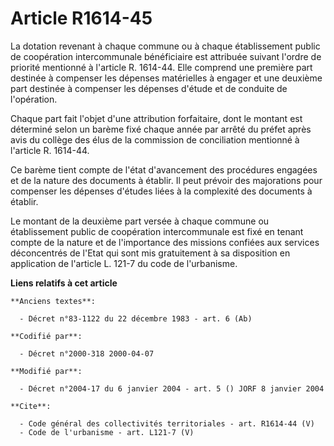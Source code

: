 # Article R1614-45

La dotation revenant à chaque commune ou à chaque établissement public de coopération intercommunale bénéficiaire est
attribuée suivant l'ordre de priorité mentionné à l'article R. 1614-44. Elle comprend une première part destinée à compenser
les dépenses matérielles à engager et une deuxième part destinée à compenser les dépenses d'étude et de conduite de
l'opération. 

Chaque part fait l'objet d'une attribution forfaitaire, dont le montant est déterminé selon un barème fixé chaque année par
arrêté du préfet après avis du collège des élus de la commission de conciliation mentionné à l'article R. 1614-44. 

Ce barème tient compte de l'état d'avancement des procédures engagées et de la nature des documents à établir. Il peut
prévoir des majorations pour compenser les dépenses d'études liées à la complexité des documents à établir. 

Le montant de la deuxième part versée à chaque commune ou établissement public de coopération intercommunale est fixé en
tenant compte de la nature et de l'importance des missions confiées aux services déconcentrés de l'Etat qui sont mis
gratuitement à sa disposition en application de l'article L. 121-7 du code de l'urbanisme.

**Liens relatifs à cet article**

	**Anciens textes**:

	  - Décret n°83-1122 du 22 décembre 1983 - art. 6 (Ab)

	**Codifié par**:

	  - Décret n°2000-318 2000-04-07

	**Modifié par**:

	  - Décret n°2004-17 du 6 janvier 2004 - art. 5 () JORF 8 janvier 2004

	**Cite**:

	  - Code général des collectivités territoriales - art. R1614-44 (V)
	  - Code de l'urbanisme - art. L121-7 (V)
